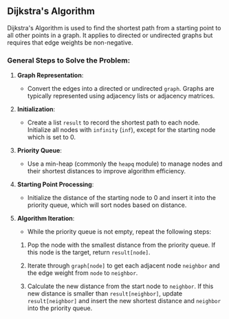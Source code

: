 ## Dijkstra's Algorithm

Dijkstra's Algorithm is used to find the shortest path from a starting point to all other points in a graph. It applies to directed or undirected graphs but requires that edge weights be non-negative.

### General Steps to Solve the Problem:

1. **Graph Representation**:
   - Convert the edges into a directed or undirected `graph`. Graphs are typically represented using adjacency lists or adjacency matrices.

2. **Initialization**:
   - Create a list `result` to record the shortest path to each node. Initialize all nodes with `infinity` (`inf`), except for the starting node which is set to 0.

3. **Priority Queue**:
   - Use a min-heap (commonly the `heapq` module) to manage nodes and their shortest distances to improve algorithm efficiency.

4. **Starting Point Processing**:
   - Initialize the distance of the starting node to 0 and insert it into the priority queue, which will sort nodes based on distance.

5. **Algorithm Iteration**:
   - While the priority queue is not empty, repeat the following steps:

   1. Pop the node with the smallest distance from the priority queue. If this node is the target, return `result[node]`.
   
   2. Iterate through `graph[node]` to get each adjacent node `neighbor` and the edge weight from `node` to `neighbor`.
   
   3. Calculate the new distance from the start node to `neighbor`. If this new distance is smaller than `result[neighbor]`, update `result[neighbor]` and insert the new shortest distance and `neighbor` into the priority queue.


